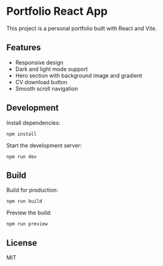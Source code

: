 # Portfolio React App

This project is a personal portfolio built with React and Vite.

## Features

- Responsive design
- Dark and light mode support
- Hero section with background image and gradient
- CV download button
- Smooth scroll navigation

## Development

Install dependencies:

```
npm install
```

Start the development server:

```
npm run dev
```

## Build

Build for production:

```
npm run build
```

Preview the build:

```
npm run preview
```

## License

MIT